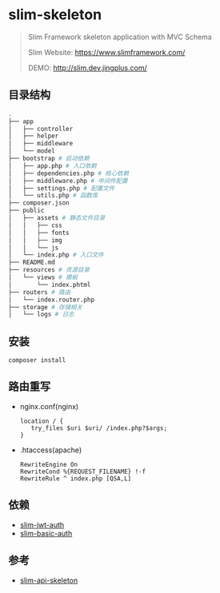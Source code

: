 # slim-skeleton

> Slim Framework skeleton application with MVC Schema
>
> Slim Website: https://www.slimframework.com/
>
> DEMO: http://slim.dev.jingplus.com/

## 目录结构

```bash
.
├── app  
│   ├── controller
│   ├── helper
│   ├── middleware
│   └── model
├── bootstrap # 启动依赖
│   ├── app.php # 入口依赖
│   ├── dependencies.php # 核心依赖
│   ├── middleware.php # 中间件配置
│   ├── settings.php # 配置文件
│   └── utils.php # 函数库
├── composer.json
├── public
│   ├── assets # 静态文件目录
│   │   ├── css
│   │   ├── fonts
│   │   ├── img
│   │   └── js
│   └── index.php # 入口文件
├── README.md
├── resources # 资源目录
│   └── views # 模板
│       └── index.phtml
├── routers # 路由
│   └── index.router.php
├── storage # 存储相关
│   └── logs # 日志
```

## 安装

```
composer install
```

## 路由重写

- nginx.conf(nginx)

	```
	location / {
	   try_files $uri $uri/ /index.php?$args;
	}
	```

- .htaccess(apache)

	```
	RewriteEngine On
	RewriteCond %{REQUEST_FILENAME} !-f
	RewriteRule ^ index.php [QSA,L]
	```

## 依赖

- [slim-jwt-auth](https://github.com/tuupola/slim-jwt-auth)
- [slim-basic-auth](https://github.com/tuupola/slim-basic-auth)


## 参考

- [slim-api-skeleton](https://github.com/tuupola/slim-api-skeleton)

